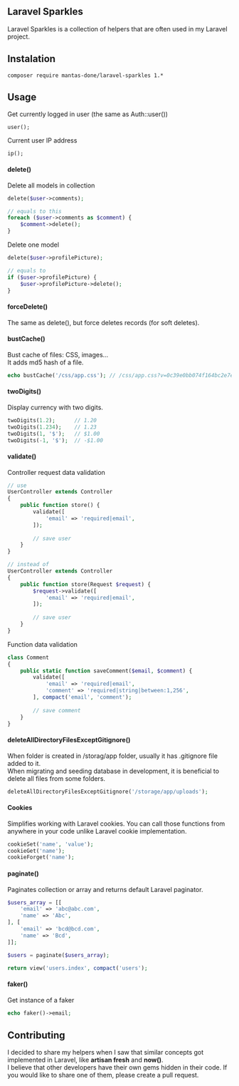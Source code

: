 ## Laravel Sparkles

Laravel Sparkles is a collection of helpers that are often used in my Laravel project.  

## Instalation

```
composer require mantas-done/laravel-sparkles 1.*
```

## Usage

Get currently logged in user (the same as Auth::user())
```
user();
```

Current user IP address
```
ip();
```

#### delete()
Delete all models in collection
```php
delete($user->comments);

// equals to this
foreach ($user->comments as $comment) {
    $comment->delete();
}
```

Delete one model
```php
delete($user->profilePicture);

// equals to
if ($user->profilePicture) {
    $user->profilePicture->delete();
}
```

#### forceDelete()

The same as delete(), but force deletes records (for soft deletes).

#### bustCache()

Bust cache of files: CSS, images...  
It adds md5 hash of a file.
```php
echo bustCache('/css/app.css'); // /css/app.css?v=0c39e0bb074f164bc2e7e3e5854927c5
```

#### twoDigits()

Display currency with two digits.
```php
twoDigits(1.2);      // 1.20
twoDigits(1.234);    // 1.23
twoDigits(1, '$');   // $1.00
twoDigits(-1, '$');  // -$1.00
```

#### validate()

Controller request data validation
```php
// use
UserController extends Controller
{
    public function store() {
        validate([
            'email' => 'required|email',
        ]);
        
        // save user
    }
}

// instead of
UserController extends Controller
{
    public function store(Request $request) {
        $request->validate([
            'email' => 'required|email',
        ]);
        
        // save user
    }
}
```

Function data validation
```php
class Comment
{
    public static function saveComment($email, $comment) {
        validate([
            'email' => 'required|email',
            'comment' => 'required|string|between:1,256',
        ], compact('email', 'comment');
        
        // save comment
    }
}
```

#### deleteAllDirectoryFilesExceptGitignore()

When folder is created in /storag/app folder, usually it has .gitignore file added to it.  
When migrating and seeding database in development, it is beneficial to delete all files from some folders. 
 
```php
deleteAllDirectoryFilesExceptGitignore('/storage/app/uploads');
```

#### Cookies
Simplifies working with Laravel cookies. You can call those functions from anywhere in your code unlike Laravel cookie implementation.
```php
cookieSet('name', 'value');
cookieGet('name');
cookieForget('name');
```

#### paginate()
Paginates collection or array and returns default Laravel paginator.
```php
$users_array = [[
    'email' => 'abc@abc.com',
    'name' => 'Abc',
], [
    'email' => 'bcd@bcd.com',
    'name' => 'Bcd',
]];

$users = paginate($users_array);

return view('users.index', compact('users');
```

#### faker()
Get instance of a faker
````php
echo faker()->email;
````

## Contributing

I decided to share my helpers when I saw that similar concepts got implemented in Laravel, like **artisan fresh** and **now()**.  
I believe that other developers have their own gems hidden in their code. If you would like to share one of them, please create a pull request.

